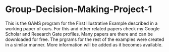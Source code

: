 # Group-Decision-Making-Project-1
This is the GAMS program for the First Illustrative Example described in a working paper of ours.
For this and other related papers check my Google Scholar and Research Gate profiles.  Many papers are there and can be downloaded for free.
The prgrams for the rest of the examples were created in a similar manner.
More information will be added as it becomes available.
